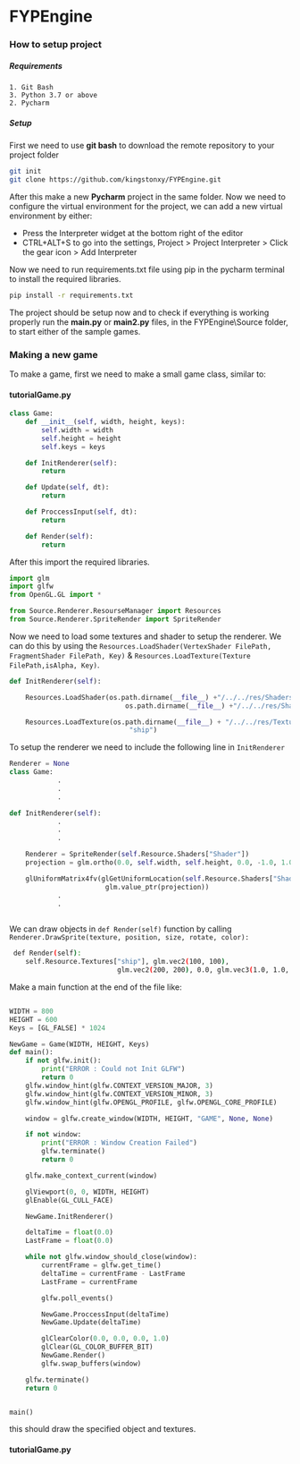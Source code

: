 # FYPEngine

### How to setup project

##### Requirements
	1. Git Bash
	3. Python 3.7 or above
	2. Pycharm

##### Setup
First we need to use **git bash** to download the remote repository to your project folder

```bash
git init
git clone https://github.com/kingstonxy/FYPEngine.git
```
After this make a new **Pycharm** project in the same folder. Now we need to configure the 
virtual environment for the project, we can add a new virtual environment by either:

 - Press the Interpreter widget at the bottom right of the editor
 - CTRL+ALT+S to go into the settings, Project > Project Interpreter > Click the gear icon > Add Interpreter

Now we need to run requirements.txt file using pip in the pycharm terminal to install the required libraries. 
```bash
pip install -r requirements.txt
```
The project should be setup now and to check if everything is working properly run the **main.py** or **main2.py** files, in the FYPEngine\Source folder, 
to start either of the sample games.

### Making a new game
To make a game, first we need to make a small game class, similar to:
#### tutorialGame.py
```python
class Game:
    def __init__(self, width, height, keys):
        self.width = width
        self.height = height
        self.keys = keys

    def InitRenderer(self):
        return

    def Update(self, dt):
        return

    def ProccessInput(self, dt):
        return

    def Render(self):
        return
```
After this import the required libraries.
```python
import glm
import glfw
from OpenGL.GL import *

from Source.Renderer.ResourseManager import Resources
from Source.Renderer.SpriteRender import SpriteRender
```
Now we need to load some textures and shader to setup the renderer. We can do this by
using the ``Resources.LoadShader(VertexShader FilePath, FragmentShader FilePath, Key)``
& ``Resources.LoadTexture(Texture FilePath,isAlpha, Key)``.

```python
def InitRenderer(self):

    Resources.LoadShader(os.path.dirname(__file__) +"/../../res/Shaders/BatchRenderVS2D.vs",
                             os.path.dirname(__file__) +"/../../res/Shaders/BatchRenderFS2D.fs", "Shader")

    Resources.LoadTexture(os.path.dirname(__file__) + "/../../res/Textures/DurrrSpaceShip.png", 1,
                              "ship")

```
To setup the renderer we need  to include the following line in ``InitRenderer``
```python
Renderer = None
class Game:
            .
            . 
            .

def InitRenderer(self):
            .
            .
            .

    Renderer = SpriteRender(self.Resource.Shaders["Shader"])
    projection = glm.ortho(0.0, self.width, self.height, 0.0, -1.0, 1.0)

    glUniformMatrix4fv(glGetUniformLocation(self.Resource.Shaders["Shader"].ID, "projection"), 1, GL_FALSE,
                        glm.value_ptr(projection))
            .
            .
    
```
We can draw objects in ``def Render(self)`` function by calling ``Renderer.DrawSprite(texture, position, size, rotate, color):``
```bash
 def Render(self):
    self.Resource.Textures["ship"], glm.vec2(100, 100),
                           glm.vec2(200, 200), 0.0, glm.vec3(1.0, 1.0, 1.0)

```
Make a main function at the end of the file like:
```python

WIDTH = 800
HEIGHT = 600
Keys = [GL_FALSE] * 1024

NewGame = Game(WIDTH, HEIGHT, Keys)
def main():
    if not glfw.init():
        print("ERROR : Could not Init GLFW")
        return 0
    glfw.window_hint(glfw.CONTEXT_VERSION_MAJOR, 3)
    glfw.window_hint(glfw.CONTEXT_VERSION_MINOR, 3)
    glfw.window_hint(glfw.OPENGL_PROFILE, glfw.OPENGL_CORE_PROFILE)

    window = glfw.create_window(WIDTH, HEIGHT, "GAME", None, None)

    if not window:
        print("ERROR : Window Creation Failed")
        glfw.terminate()
        return 0

    glfw.make_context_current(window)

    glViewport(0, 0, WIDTH, HEIGHT)
    glEnable(GL_CULL_FACE)

    NewGame.InitRenderer()

    deltaTime = float(0.0)
    LastFrame = float(0.0)

    while not glfw.window_should_close(window):
        currentFrame = glfw.get_time()
        deltaTime = currentFrame - LastFrame
        LastFrame = currentFrame

        glfw.poll_events()

        NewGame.ProccessInput(deltaTime)
        NewGame.Update(deltaTime)

        glClearColor(0.0, 0.0, 0.0, 1.0)
        glClear(GL_COLOR_BUFFER_BIT)
        NewGame.Render()
        glfw.swap_buffers(window)

    glfw.terminate()
    return 0


main()
```
this should draw the specified object and textures.

#### tutorialGame.py

####